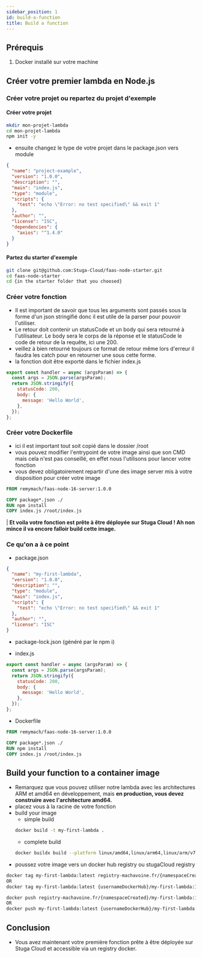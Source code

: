 ```yaml
---
sidebar_position: 1
id: build-a-function
title: Build a function
---
```


## Prérequis

1. Docker installé sur votre machine


## Créer votre premier lambda en Node.js

### Créer votre projet ou repartez du projet d'exemple


#### Créer votre projet
```bash
mkdir mon-projet-lambda
cd mon-projet-lambda
npm init -y
```

- ensuite changez le type de votre projet dans le package.json vers module
```json
{
  "name": "project-example",
  "version": "1.0.0",
  "description": "",
  "main": "index.js",
  "type": "module",
  "scripts": {
    "test": "echo \"Error: no test specified\" && exit 1"
  },
  "author": "",
  "license": "ISC",
  "dependencies": {
    "axios": "^1.4.0"
  }
}

```

#### Partez du starter d'exemple
```bash
git clone git@github.com:Stuga-Cloud/faas-node-starter.git
cd faas-node-starter
cd {in the starter folder that you choosed}
```

### Créer votre fonction
- Il est important de savoir que tous les arguments sont passés sous la forme d'un json stringifié donc il est utile de la parser pour pouvoir l'utiliser.
- Le retour doit contenir un statusCode et un body qui sera retourné à l'utilisateur. Le body sera le corps de la réponse et le statusCode le code de retour de la requête, ici une 200.
- veillez à bien retourné toujours ce format de retour même lors d'erreur il faudra les catch pour en retourner une sous cette forme.
- la fonction doit être exporté dans le fichier index.js

```js
export const handler = async (argsParam) => {
  const args = JSON.parse(argsParam);
  return JSON.stringify({
    statusCode: 200,
    body: {
      message: 'Hello World',
    },
  });
};
```


### Créer votre Dockerfile
- ici il est important tout soit copié dans le dossier /root
- vous pouvez modifier l'entrypoint de votre image ainsi que son CMD mais cela n'est pas conseillé, en effet nous l'utilisons pour lancer votre fonction
- vous devez obligatoirement repartir d'une des image server mis à votre disposition pour créer votre image
```dockerfile
FROM remymach/faas-node-16-server:1.0.0

COPY package*.json ./
RUN npm install
COPY index.js /root/index.js
```

| **Et voila votre fonction est prête à être déployée sur Stuga Cloud ! Ah non mince il va encore falloir build cette image.**

### Ce qu'on a à ce point
- package.json
```json
{
  "name": "my-first-lambda",
  "version": "1.0.0",
  "description": "",
  "type": "module",
  "main": "index.js",
  "scripts": {
    "test": "echo \"Error: no test specified\" && exit 1"
  },
  "author": "",
  "license": "ISC"
}
```
- package-lock.json (généré par le npm i)

- index.js
```js
export const handler = async (argsParam) => {
  const args = JSON.parse(argsParam);
  return JSON.stringify({
    statusCode: 200,
    body: {
      message: 'Hello World',
    },
  });
};
```
- Dockerfile
```dockerfile
FROM remymach/faas-node-16-server:1.0.0

COPY package*.json ./
RUN npm install
COPY index.js /root/index.js
```


## Build your function to a container image
- Remarquez que vous pouvez utiliser notre lambda avec les architectures ARM et amd64 en développement, mais **en production, vous devez construire avec l'architecture amd64.**
- placez vous à la racine de votre fonction
- build your image
    - simple build
    ```bash
    docker build -t my-first-lambda .
    ```
    - complete build
    ```bash
    docker buildx build --platform linux/amd64,linux/arm64,linux/arm/v7 -t my-first-lambda .
    ```
- poussez votre image vers un docker hub registry ou stugaCloud registry
```bash
docker tag my-first-lambda:latest registry-machavoine.fr/{namespaceCreated}/my-first-lambda:1.0.0
OR
docker tag my-first-lambda:latest {usernameDockerHub}/my-first-lambda:1.0.0

docker push registry-machavoine.fr/{namespaceCreated}/my-first-lambda:1.0.0
OR
docker push my-first-lambda:latest {usernameDockerHub}/my-first-lambda:1.0.0
```

## Conclusion
- Vous avez maintenant votre première fonction prête à être déployée sur Stuga Cloud et accessible via un registry docker.





